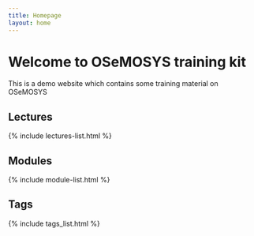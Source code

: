 ```yaml
---
title: Homepage
layout: home
---
```


# Welcome to OSeMOSYS training kit

This is a demo website which contains some training material on OSeMOSYS

## Lectures
{% include lectures-list.html %}

## Modules
{% include module-list.html %}

## Tags
{% include tags_list.html %}
